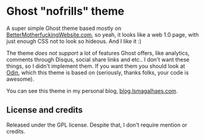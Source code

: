 # Ghost "nofrills" theme

A super simple Ghost theme based mostly on [BetterMotherfuckingWebsite.com](http://bettermotherfuckingwebsite.com/),
so yeah, it looks like a web 1.0 page, with just enough CSS not to look so hideous. And I like it :)

The theme *does not support* a lot of features Ghost offers, like analytics, comments through Disqus,
social share links and etc.. I don't want these things, so I didn't implement them. If you want them
you should look at [Odin](https://github.com/h4t0n/odin), which this theme is based on
(seriously, thanks folks, your code is awesome).

You can see this theme in my personal blog, [blog.lsmagalhaes.com](https://blog.lsmagalhaes.com).

## License and credits

Released under the GPL license. Despite that, I don't require mention or credits.